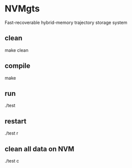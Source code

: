 # NVMgts #

Fast-recoverable hybrid-memory trajectory storage system
## clean ##
make clean

## compile ##
make

## run ##
./test

## restart ##
./test r

## clean all data on NVM ##
./test c
